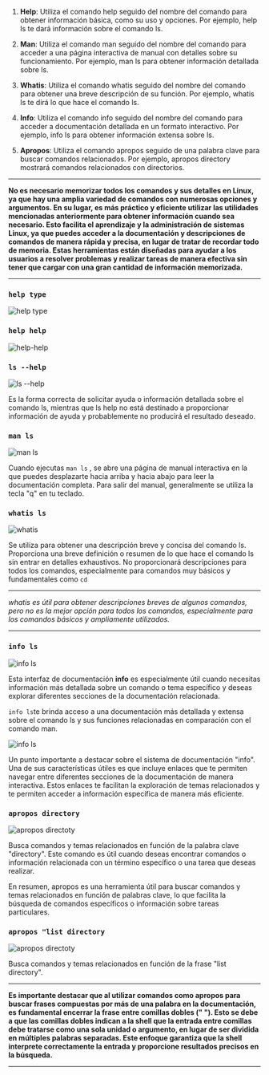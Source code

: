 1.  **Help**: Utiliza el comando help seguido del nombre del comando para obtener información básica, como su uso y opciones. Por ejemplo, help ls te dará información sobre el comando ls.

2. **Man**: Utiliza el comando man seguido del nombre del comando para acceder a una página interactiva de manual con detalles sobre su funcionamiento. Por ejemplo, man ls para obtener información detallada sobre ls.

3. **Whatis**: Utiliza el comando whatis seguido del nombre del comando para obtener una breve descripción de su función. Por ejemplo, whatis ls te dirá lo que hace el comando ls.

4. **Info**: Utiliza el comando info seguido del nombre del comando para acceder a documentación detallada en un formato interactivo. Por ejemplo, info ls para obtener información extensa sobre ls.

5. **Apropos**: Utiliza el comando apropos seguido de una palabra clave para buscar comandos relacionados. Por ejemplo, apropos directory mostrará comandos relacionados con directorios.

***
**No es necesario memorizar todos los comandos y sus detalles en Linux, ya que hay una amplia variedad de comandos con numerosas opciones y argumentos. En su lugar, es más práctico y eficiente utilizar las utilidades mencionadas anteriormente para obtener información cuando sea necesario. Esto facilita el aprendizaje y la administración de sistemas Linux, ya que puedes acceder a la documentación y descripciones de comandos de manera rápida y precisa, en lugar de tratar de recordar todo de memoria. Estas herramientas están diseñadas para ayudar a los usuarios a resolver problemas y realizar tareas de manera efectiva sin tener que cargar con una gran cantidad de información memorizada.**
***


### `help type`

![help type](/img/402_help-type.png)

### `help help` 

![help-help](/img/402_help-help.png)

### `ls --help`

![ls --help](/img/403_ls--help.png)

Es la forma correcta de solicitar ayuda o información detallada sobre el comando ls, mientras que ls help no está destinado a proporcionar información de ayuda y probablemente no producirá el resultado deseado.

### `man ls`

![man ls ](/img/403_man-ls.png)

Cuando ejecutas `man ls` , se abre una página de manual interactiva en la que puedes desplazarte hacia arriba y hacia abajo para leer la documentación completa. Para salir del manual, generalmente se utiliza la tecla "q" en tu teclado.

### `whatis ls` 

![whatis](/img/403_whatis.png)

Se utiliza para obtener una descripción breve y concisa del comando ls. Proporciona una breve definición o resumen de lo que hace el comando ls sin entrar en detalles exhaustivos.
No proporcionará descripciones para todos los comandos, especialmente para comandos muy básicos y fundamentales como `cd`
***
*whatis es útil para obtener descripciones breves de algunos comandos, pero no es la mejor opción para todos los comandos, especialmente para los comandos básicos y ampliamente utilizados.*
***

### `info ls`

![info ls](/img/403-info-ls.png)

Esta interfaz de documentación **info** es especialmente útil cuando necesitas información más detallada sobre un comando o tema específico y deseas explorar diferentes secciones de la documentación relacionada.

`info ls`te brinda acceso a una documentación más detallada y extensa sobre el comando ls y sus funciones relacionadas en comparación con el comando man.

![info ls](/img/403-info-ls-enlaces.png)

Un punto importante a destacar sobre el sistema de documentación "info". Una de sus características útiles es que incluye enlaces que te permiten navegar entre diferentes secciones de la documentación de manera interactiva. Estos enlaces te facilitan la exploración de temas relacionados y te permiten acceder a información específica de manera más eficiente.

### `apropos directory`

![apropos directoty](/img/403_apropos-directory.png)

Busca comandos y temas relacionados en función de la palabra clave "directory". Este comando es útil cuando deseas encontrar comandos o información relacionada con un término específico o una tarea que deseas realizar.

En resumen, apropos es una herramienta útil para buscar comandos y temas relacionados en función de palabras clave, lo que facilita la búsqueda de comandos específicos o información sobre tareas particulares.

### `apropos "list directory`

![apropos directoty](/img/403_apropos-list-directory.png)

Busca comandos y temas relacionados en función de la frase "list directory".
***
**Es importante destacar que al utilizar comandos como apropos para buscar frases compuestas por más de una palabra en la documentación, es fundamental encerrar la frase entre comillas dobles (" "). Esto se debe a que las comillas dobles indican a la shell que la entrada entre comillas debe tratarse como una sola unidad o argumento, en lugar de ser dividida en múltiples palabras separadas. Este enfoque garantiza que la shell interprete correctamente la entrada y proporcione resultados precisos en la búsqueda.**
***

